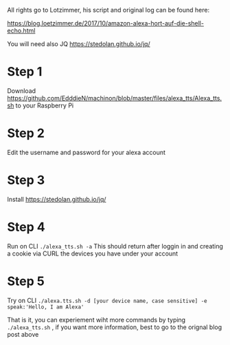 All rights go to Lotzimmer, his script and original log can be found here:

https://blog.loetzimmer.de/2017/10/amazon-alexa-hort-auf-die-shell-echo.html

You will need also JQ https://stedolan.github.io/jq/

# Step 1
Download https://github.com/EdddieN/machinon/blob/master/files/alexa_tts/Alexa_tts.sh to your Raspberry Pi
# Step 2
Edit the username and password for your alexa account
# Step 3
Install https://stedolan.github.io/jq/
# Step 4
Run on CLI `./alexa_tts.sh -a`
This should return after loggin in and creating a cookie via CURL the devices you have under your account
# Step 5
Try on CLI `./alexa.tts.sh -d [your device name, case sensitive] -e speak:'Hello, I am Alexa'`

That is it, you can experiement wiht more commands by typing `./alexa_tts.sh` , if you want more information, best to go to the orignal blog post above
